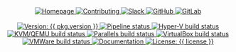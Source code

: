 <div align="center">
  <a href="{{ link.home }}" title="{{ organization }} homepage" target="_blank">
    <img alt="Homepage" src="https://img.shields.io/website?down_color=%23FF4136&down_message=Down&label=Homepage&logo=home-assistant&logoColor=white&up_color=%232ECC40&up_message=Up&url=https%3A%2F%2Fmegabyte.space&style={{ badge_style }}" />
  </a>
  <a href="{{ repository.github }}{{ repository.location.contributing.github }}" title="Learn about contributing" target="_blank">
    <img alt="Contributing" src="https://img.shields.io/badge/Contributing-Guide-0074D9?logo=github-sponsors&logoColor=white&style={{ badge_style }}" />
  </a>
  <a href="{{ link.chat }}" title="Chat with us on Slack" target="_blank">
    <img alt="Slack" src="https://img.shields.io/badge/Slack-Chat-e01e5a?logo=slack&logoColor=white&style={{ badge_style }}" />
  </a>
  <a href="{{ repository.github }}" title="GitHub mirror" target="_blank">
    <img alt="GitHub" src="https://img.shields.io/badge/Mirror-GitHub-333333?logo=github&style={{ badge_style }}" />
  </a>
  <a href="{{ repository.gitlab }}" title="GitLab repository" target="_blank">
    <img alt="GitLab" src="https://img.shields.io/badge/Repo-GitLab-fc6d26?logo=data:image/png;base64,iVBORw0KGgoAAAANSUhEUgAAACAAAAAgAQMAAABJtOi3AAAABlBMVEUAAAD///+l2Z/dAAAAAXRSTlMAQObYZgAAAHJJREFUCNdNxKENwzAQQNEfWU1ZPUF1cxR5lYxQqQMkLEsUdIxCM7PMkMgLGB6wopxkYvAeI0xdHkqXgCLL0Beiqy2CmUIdeYs+WioqVF9C6/RlZvblRNZD8etRuKe843KKkBPw2azX13r+rdvPctEaFi4NVzAN2FhJMQAAAABJRU5ErkJggg==&style={{ badge_style }}" />
  </a>
</div>
<br/>
<div align="center">
  <a title="Version: {{ pkg.version }}" href="{{ repository.github }}" target="_blank">
    <img alt="Version: {{ pkg.version }}" src="https://img.shields.io/badge/version-{{ pkg.version }}-blue.svg?logo=data:image/png;base64,iVBORw0KGgoAAAANSUhEUgAAACAAAAAgAQMAAABJtOi3AAAABlBMVEUAAAD///+l2Z/dAAAAAXRSTlMAQObYZgAAACNJREFUCNdjIACY//+BEp9hhM3hAzYQwoBIAqEDYQrCZLwAAGlFKxU1nF9cAAAAAElFTkSuQmCC&cacheSeconds=2592000&style={{ alt_badge_style }}" />
  </a>
  <a title="Pipeline status" href="{{ repository.gitlab }}{{ repository.location.commits.gitlab }}" target="_blank">
    <img alt="Pipeline status" src="https://img.shields.io/gitlab/pipeline-status/{{ playbook_path }}?branch=master&label=build&logo=gitlab&style={{ alt_badge_style }}">
  </a>
  <a title="Hyper-V build status" href="{{ repository.gitlab }}{{ repository.location.commits.gitlab }}" target="_blank">
    <img alt="Hyper-V build status" src="https://img.shields.io/gitlab/pipeline-status/megabyte-labs/packer/{{ slug }}?branch=hyperv&label=build&logo=hyper&style={{ alt_badge_style }}">
  </a>
  <a title="KVM/QEMU build status" href="{{ repository.gitlab }}{{ repository.location.commits.gitlab }}" target="_blank">
    <img alt="KVM/QEMU build status" src="https://img.shields.io/gitlab/pipeline-status/megabyte-labs/packer/{{ slug }}?branch=qemu&label=build&logo=qemu&style={{ alt_badge_style }}">
  </a>
  <a title="Parallels build status" href="{{ repository.gitlab }}{{ repository.location.commits.gitlab }}" target="_blank">
    <img alt="Parallels build status" src="https://img.shields.io/gitlab/pipeline-status/megabyte-labs/packer/{{ slug }}?branch=parallels&label=build&logo=macos&style={{ alt_badge_style }}">
  </a>
  <a title="VirtualBox build status" href="{{ repository.gitlab }}{{ repository.location.commits.gitlab }}" target="_blank">
    <img alt="VirtualBox build status" src="https://img.shields.io/gitlab/pipeline-status/megabyte-labs/packer/{{ slug }}?branch=virtualbox&label=build&logo=virtualbox&style={{ alt_badge_style }}">
  </a>
  <a title="VMWare build status" href="{{ repository.gitlab }}{{ repository.location.commits.gitlab }}" target="_blank">
    <img alt="VMWare build status" src="https://img.shields.io/gitlab/pipeline-status/megabyte-labs/packer/{{ slug }}?branch=vmware&label=build&logo=vmware&style={{ alt_badge_style }}">
  </a>
  <a title="Documentation" href="{{ link.docs }}/{{ group }}" target="_blank">
    <img alt="Documentation" src="https://img.shields.io/badge/documentation-yes-brightgreen.svg?logo=readthedocs&style={{ alt_badge_style }}" />
  </a>
  <a title="License: {{ license }}" href="{{ repository.github }}{{ repository.location.license.github }}" target="_blank">
    <img alt="License: {{ license }}" src="https://img.shields.io/badge/license-{{ license }}-yellow.svg?logo=data:image/png;base64,iVBORw0KGgoAAAANSUhEUgAAACAAAAAgAQMAAABJtOi3AAAABlBMVEUAAAD///+l2Z/dAAAAAXRSTlMAQObYZgAAAHpJREFUCNdjYOD/wMDAUP+PgYHxhzwDA/MB5gMM7AwMDxj4GBgKGGQYGCyAEEgbMDDwAAWAwmk8958xpIOI5zKH2RmOyhxmZjguAiKmgIgtQOIYmFgCIp4AlaQ9OczGkJYCJEAGgI0CGwo2HmwR2Eqw5SBnNIAdBHYaAJb6KLM15W/CAAAAAElFTkSuQmCC&style={{ alt_badge_style }}" />
  </a>
</div>
